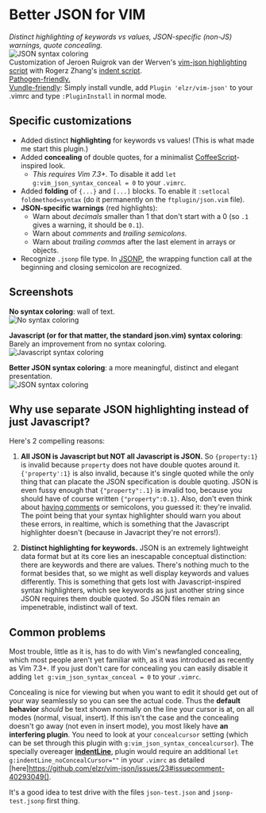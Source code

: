 Better JSON for VIM
===================

*Distinct highlighting of keywords vs values, JSON-specific (non-JS) warnings, quote concealing.*  
![JSON syntax coloring](http://farm8.staticflickr.com/7234/7185560283_102f6b753d.jpg)  
Customization of Jeroen Ruigrok van der Werven's [vim-json highlighting script](http://www.vim.org/scripts/script.php?script_id=1945) with Rogerz Zhang's [indent script](https://github.com/vim-scripts/vim-json-bundle).  
[Pathogen-friendly.](https://github.com/tpope/vim-pathogen)  
[Vundle-friendly](https://github.com/gmarik/Vundle.vim): Simply install vundle, add <code>Plugin 'elzr/vim-json'</code> to your .vimrc and type <code>:PluginInstall</code> in normal mode.

Specific customizations
-----------------------

* Added distinct **highlighting** for keywords vs values! (This is what made me start this plugin.)
* Added **concealing** of double quotes, for a minimalist [CoffeeScript](http://coffeescript.org/)-inspired look. 
	* *This requires Vim 7.3+.* To disable it add `let g:vim_json_syntax_conceal = 0` to your `.vimrc`.
* Added **folding** of `{...}` and `[...]` blocks. To enable it `:setlocal foldmethod=syntax` (do it permanently on the `ftplugin/json.vim` file).
* **JSON-specific warnings** (red highlights):
	* Warn about *decimals* smaller than 1 that don't start with a 0 (so `.1` gives a warning, it should be `0.1`).
	* Warn about *comments* and *trailing semicolons*.
	* Warn about *trailing commas* after the last element in arrays or objects.
* Recognize `.jsonp` file type. In [JSONP](http://stackoverflow.com/questions/2067472/what-is-jsonp-all-about), the wrapping function call at the beginning and closing semicolon are recognized.

Screenshots
-----------

**No syntax coloring**: wall of text.<br>![No syntax coloring](http://farm8.staticflickr.com/7085/7370791592_fe85355c89.jpg)

**Javascript (or for that matter, the standard json.vim) syntax coloring**: Barely an improvement from no syntax coloring.<br>![Javascript syntax coloring](http://farm8.staticflickr.com/7076/7370791528_664eb2da6d.jpg)

**Better JSON syntax coloring**: a more meaningful, distinct and elegant presentation.<br>![JSON syntax coloring](http://farm8.staticflickr.com/7234/7185560283_102f6b753d.jpg)

Why use separate JSON highlighting instead of just Javascript?
--------------------------------------------------------------

Here's 2 compelling reasons:

1. **All JSON is Javascript but NOT all Javascript is JSON.** So `{property:1}` is invalid because `property` does not have double quotes around it. `{'property':1}` is also invalid, because it's single quoted while the only thing that can placate the JSON specification is double quoting. JSON is even fussy enough that `{"property":.1}` is invalid too, because you should have of course written `{"property":0.1}`. Also, don't even think about [having comments](http://stackoverflow.com/questions/244777/can-i-comment-a-json-file) or semicolons, you guessed it: they're invalid. The point being that your syntax highlighter should warn you about these errors, in realtime, which is something that the Javascript highlighter doesn't (because in Javacript they're not errors!).

2. **Distinct highlighting for keywords.** JSON is an extremely lightweight data format but at its core lies an inescapable conceptual distinction: there are keywords and there are values. There's nothing much to the format besides that, so we might as well display keywords and values differently. This is something that gets lost with Javascript-inspired syntax highlighters, which see keywords as just another string since JSON requires them double quoted. So JSON files remain an impenetrable, indistinct wall of text.

Common problems
------------

Most trouble, little as it is, has to do with Vim's newfangled concealing, which most people aren't yet familiar with, as it was introduced as recently as Vim 7.3+. If you just don't care for concealing you can easily disable it adding `let g:vim_json_syntax_conceal = 0` to your `.vimrc`.

Concealing is nice for viewing but when you want to edit it should get out of your way seamlessly so you can see the actual code. Thus the **default behavior** *should* be text shown normally on the line your cursor is at, on all modes (normal, visual, insert). If this isn't the case and the concealing doesn't go away (not even in insert mode), you most likely have **an interfering plugin**. You need to look at your `concealcursor` setting (which can be set through this plugin with `g:vim_json_syntax_concealcursor`). The specially overeager [**indentLine**](https://github.com/Yggdroot/indentLine), plugin would require an additional `let g:indentLine_noConcealCursor=""` in your `.vimrc` as detailed [here]https://github.com/elzr/vim-json/issues/23#issuecomment-40293049().

It's a good idea to test drive with the files `json-test.json` and `jsonp-test.jsonp` first thing.
